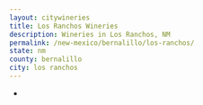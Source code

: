 ```yaml
---
layout: citywineries
title: Los Ranchos Wineries
description: Wineries in Los Ranchos, NM
permalink: /new-mexico/bernalillo/los-ranchos/
state: nm
county: bernalillo
city: los ranchos
---
```

-
